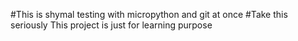 #This is shymal testing with micropython and git at once
#Take this seriously
This project is just for learning purpose